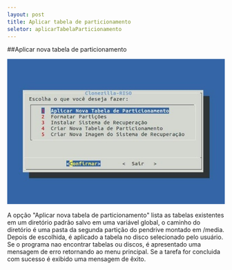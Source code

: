 ```yaml
---
layout: post 
title: Aplicar tabela de particionamento
seletor: aplicarTabelaParticionamento
---
```


##Aplicar nova tabela de particionamento

![dos](images/MenuAplicar.jpeg)

A opção "Aplicar nova tabela de particionamento" lista as tabelas existentes em um diretório padrão salvo em uma variável global, o caminho do diretório é uma pasta da segunda partição do pendrive montado em /media. Depois de escolhida, é aplicado a tabela no disco selecionado pelo usuário. Se o programa nao encontrar tabelas ou discos, é apresentado uma mensagem de erro retornando ao menu principal. Se a tarefa for concluida com sucesso é exibido uma mensagem de êxito. 

<input type='hidden' id='selectMenuManual' value='#aplicarTabelaParticionamento' />